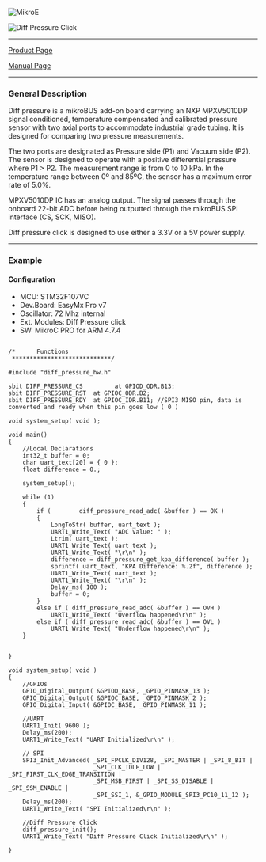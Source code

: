 ![MikroE](http://www.mikroe.com/img/designs/beta/logo_small.png)

![Diff Pressure Click](http://cdn.mikroe.com/img/click/diff-pressure/diff-pressure-click.png)

---
[Product Page](http://www.mikroe.com/click/diff-pressure/)

[Manual Page](http://docs.mikroe.com/Diff_pressure_click)

---

### General Description

Diff pressure is a mikroBUS add-on board carrying an NXP MPXV5010DP signal conditioned, temperature compensated and calibrated pressure sensor with two axial ports to accommodate industrial grade tubing. It is designed for comparing two pressure measurements.

The two ports are designated as Pressure side (P1) and Vacuum side (P2). The sensor is designed to operate with a positive differential pressure where P1 > P2. The measurement range is from 0 to 10 kPa. In the temperature range between 0º and 85ºC, the sensor has a maximum error rate of 5.0%.

MPXV5010DP IC has an analog output. The signal passes through the onboard 22-bit ADC before being outputted through the mikroBUS SPI interface (CS, SCK, MISO).

Diff pressure click is designed to use either a 3.3V or a 5V power supply.


---

### Example

#### Configuration
* MCU:             STM32F107VC
* Dev.Board:       EasyMx Pro v7
* Oscillator:      72 Mhz internal
* Ext. Modules:    Diff Pressure click
* SW:              MikroC PRO for ARM 4.7.4

```

/*      Functions
 ****************************/

#include "diff_pressure_hw.h"

sbit DIFF_PRESSURE_CS         at GPIOD_ODR.B13;
sbit DIFF_PRESSURE_RST  at GPIOC_ODR.B2;
sbit DIFF_PRESSURE_RDY  at GPIOC_IDR.B11; //SPI3 MISO pin, data is converted and ready when this pin goes low ( 0 )

void system_setup( void );

void main()
{
    //Local Declarations
    int32_t buffer = 0;
    char uart_text[20] = { 0 };
    float difference = 0.;

    system_setup();

    while (1)
    {
        if (        diff_pressure_read_adc( &buffer ) == OK )
        {
            LongToStr( buffer, uart_text );
            UART1_Write_Text( "ADC Value: " );
            Ltrim( uart_text );
            UART1_Write_Text( uart_text );
            UART1_Write_Text( "\r\n" );
            difference = diff_pressure_get_kpa_difference( buffer );
            sprintf( uart_text, "KPA Difference: %.2f", difference );
            UART1_Write_Text( uart_text );
            UART1_Write_Text( "\r\n" );
            Delay_ms( 100 );
            buffer = 0;
        }
        else if ( diff_pressure_read_adc( &buffer ) == OVH )
            UART1_Write_Text( "Overflow happened\r\n" );
        else if ( diff_pressure_read_adc( &buffer ) == OVL )
            UART1_Write_Text( "Underflow happened\r\n" );
    }


}

void system_setup( void )
{
    //GPIOs
    GPIO_Digital_Output( &GPIOD_BASE, _GPIO_PINMASK_13 );
    GPIO_Digital_Output( &GPIOC_BASE, _GPIO_PINMASK_2 );
    GPIO_Digital_Input( &GPIOC_BASE, _GPIO_PINMASK_11 );

    //UART
    UART1_Init( 9600 );
    Delay_ms(200);
    UART1_Write_Text( "UART Initialized\r\n" );

    // SPI
    SPI3_Init_Advanced( _SPI_FPCLK_DIV128, _SPI_MASTER | _SPI_8_BIT |
                        _SPI_CLK_IDLE_LOW | _SPI_FIRST_CLK_EDGE_TRANSITION |
                        _SPI_MSB_FIRST | _SPI_SS_DISABLE | _SPI_SSM_ENABLE |
                        _SPI_SSI_1, &_GPIO_MODULE_SPI3_PC10_11_12 );
    Delay_ms(200);
    UART1_Write_Text( "SPI Initialized\r\n" );

    //Diff Pressure Click
    diff_pressure_init();
    UART1_Write_Text( "Diff Pressure Click Initialized\r\n" );

}

```


